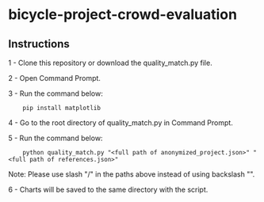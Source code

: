 # bicycle-project-crowd-evaluation

## Instructions

1 - Clone this repository or download the quality_match.py file. 

2 - Open Command Prompt.

3 - Run the command below:

        pip install matplotlib

4 - Go to the root directory of quality_match.py in Command Prompt.

5 - Run the command below:

        python quality_match.py "<full path of anonymized_project.json>" "<full path of references.json>"
        
Note: Please use slash "/" in the paths above instead of using backslash "\".

6 - Charts will be saved to the same directory with the script. 

